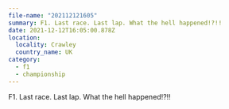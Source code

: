 ```yaml
---
file-name: "202112121605"
summary: F1. Last race. Last lap. What the hell happened!?!!
date: 2021-12-12T16:05:00.878Z
location:
  locality: Crawley
  country_name: UK
category:
  - f1
  - championship
---
```


F1. Last race. Last lap. What the hell happened!?!!
